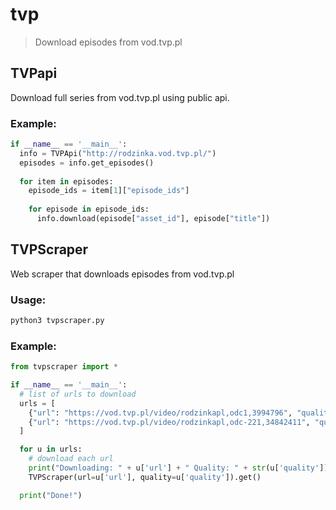 # tvp

> Download episodes from vod.tvp.pl

## TVPapi

Download full series from vod.tvp.pl using public api.

### Example:
```python
if __name__ == '__main__':
  info = TVPApi("http://rodzinka.vod.tvp.pl/")
  episodes = info.get_episodes()
  
  for item in episodes:
    episode_ids = item[1]["episode_ids"]
    
    for episode in episode_ids:
      info.download(episode["asset_id"], episode["title"])
```

## TVPScraper

Web scraper that downloads episodes from vod.tvp.pl

### Usage:
```sh
python3 tvpscraper.py
```

### Example:
```python
from tvpscraper import *

if __name__ == '__main__':
  # list of urls to download
  urls = [
    {"url": "https://vod.tvp.pl/video/rodzinkapl,odc1,3994796", "quality": 5},
    {"url": "https://vod.tvp.pl/video/rodzinkapl,odc-221,34842411", "quality": 5},
  ]

  for u in urls:
    # download each url
    print("Downloading: " + u['url'] + " Quality: " + str(u['quality']))
    TVPScraper(url=u['url'], quality=u['quality']).get()

  print("Done!")
```
